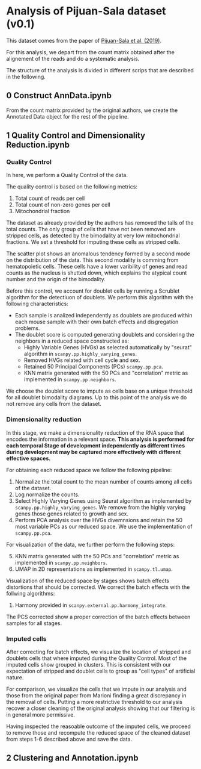 # Analysis of Pijuan-Sala dataset (v0.1)

This dataset comes from the paper of [Pijuan-Sala et al. (2019)](https://www.nature.com/articles/s41586-019-0933-9).

For this analysis, we depart from the count matrix obtained after the alignement of the reads and do a systematic analysis.

The structure of the analysis is divided in different scrips that are described in the following.

## 0 Construct AnnData.ipynb

From the count matrix provided by the original authors, we create the Annotated Data object for the rest of the pipeline.

## 1 Quality Control and Dimensionality Reduction.ipynb

### Quality Control

In here, we perform a Quality Control of the data. 

The quality control is based on the following metrics:

1. Total count of reads per cell
2. Total count of non-zero genes per cell
3. Mitochondrial fraction

The dataset as already provided by the authors has removed the tails of the total counts. The only group of cells that have not been removed are stripped cells, as detected by the bimodality at very low mitochondrial fractions. We set a threshold for imputing these cells as stripped cells.

The scatter plot shows an anomalous tendency formed by a second mode on the distribution of the data. This second modality is comming from hematopoietic cells. These cells have a lower varibility of genes and read counts as the nucleus is shutted down, which explains the atypical count number and the origin of the bimodality.

Before this control, we account for doublet cells by running a Scrublet algorithm for the detectiuon of doublets. We perform this algorithm with the following characteristics:

- Each sample is analized independently as doublets are produced within each mouse sample with their own batch effects and disgregation problems.
- The doublet score is computed generating doublets and considering the neighbors in a reduced space constructed as:
    - Highly Variable Genes (HVGs) as selected automatically by "seurat" algorithm in `scanpy.pp.highly_varying_genes`.
    - Removed HVGs related with cell cycle and sex.
    - Retained 50 Principal Components (PCs) `scanpy.pp.pca`.
    - KNN matrix generated with the 50 PCs and "correlation" metric as implemented in `scanpy.pp.neighbors`.

We choose the doublet score to impute as cells base on a unique threshold for all doublet bimodality diagrams. Up to this point of the analysis we do not remove any cells from the dataset.
### Dimensionality reduction

In this stage, we make a dimensionality reduction of the RNA space that encodes the information in a relevant space. **This analysis is performed for each temporal Stage of development independently as different times during development may be captured more effectively with different effective spaces.**

For obtaining each reduced space we follow the following pipeline:

1. Normalize the total count to the mean number of counts among all cells of the dataset.
2. Log normalize the counts. 
3. Select Highly Varying Genes using Seurat algorithm as implemented by `scanpy.pp.highly_varying_genes`. We remove from the highly varying genes those genes related to growth and sex.
4. Perform PCA analysis over the HVGs divemnsions and retain the 50 most variable PCs as our reduced space. We use the implementation of `scanpy.pp.pca`.

For visualization of the data, we further perform the following steps:

5. KNN matrix generated with the 50 PCs and "correlation" metric as implemented in `scanpy.pp.neighbors`.
6. UMAP in 2D representations as implemented in `scanpy.tl.umap`.

Visualization of the reduced space by stages shows batch effects distortions that should be corrected. We correct the batch effects with the follwing algorithms:

1. Harmony provided in `scanpy.external.pp.harmony_integrate`.

The PCS corrected show a proper correction of the batch effects between samples for all stages.

### Imputed cells

After correcting for batch effects, we visualize the location of stripped and doublets cells that where imputed during the Quality Control. Most of the imputed cells show grouped in clusters. This is consistent with our expectation of stripped and doublet cells to group as "cell types" of artificial nature. 

For comparison, we visualize the cells that we impute in our analysis and those from the original paper from Marioni finding a great discrepancy in the removal of cells. Putting a more restrictive threshold to our analysis recover a closer cleaning of the original analysis showing that our filtering is in general more permissive.

Having inspected the reasoable outcome of the imputed cells, we proceed to remove those and recompute the reduced space of the cleaned dataset from steps 1-6 described above and save the data.

## 2 Clustering and Annotation.ipynb

